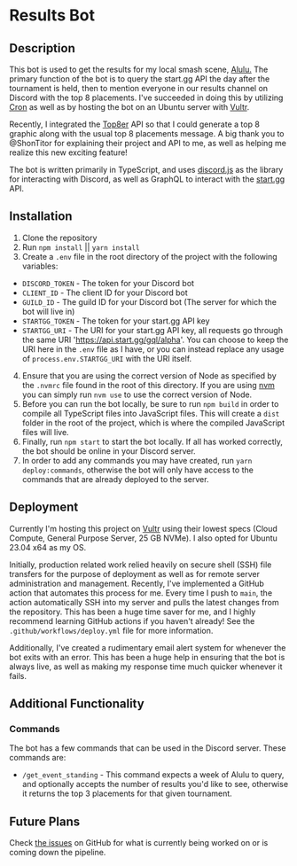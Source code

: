 # Results Bot

## Description

This bot is used to get the results for my local smash scene, [Alulu.](https://www.start.gg/tournament/alulu-135/details) The primary function of the bot is to query the start.gg API the day after the tournament is held, then to mention everyone in our results channel on Discord with the top 8 placements. I've succeeded in doing this by utilizing [Cron](https://www.npmjs.com/package/cron) as well as by hosting the bot on an Ubuntu server with [Vultr](https://www.vultr.com/).

Recently, I integrated the [Top8er](https://github.com/ShonTitor/Top8er) API so that I could generate a top 8 graphic along with the usual top 8 placements message. A big thank you to @ShonTitor for explaining their project and API to me, as well as helping me realize this new exciting feature!

The bot is written primarily in TypeScript, and uses [discord.js](https://discord.js.org/#/) as the library for interacting with Discord, as well as GraphQL to interact with the [start.gg](https://developer.start.gg) API.

## Installation

1. Clone the repository
2. Run `npm install` || `yarn install`
3. Create a `.env` file in the root directory of the project with the following variables:

- `DISCORD_TOKEN` - The token for your Discord bot
- `CLIENT_ID` - The client ID for your Discord bot
- `GUILD_ID` - The guild ID for your Discord bot (The server for which the bot will live in)
- `STARTGG_TOKEN` - The token for your start.gg API key
- `STARTGG_URI` - The URI for your start.gg API key, all requests go through the same URI 'https://api.start.gg/gql/alpha'. You can choose to keep the URI here in the `.env` file as I have, or you can instead replace any usage of `process.env.STARTGG_URI` with the URI itself.

4. Ensure that you are using the correct version of Node as specified by the `.nvmrc` file found in the root of this directory. If you are using [nvm](https://github.com/nvm-sh/nvm) you can simply run `nvm use` to use the correct version of Node.
5. Before you can run the bot locally, be sure to run `npm build` in order to compile all TypeScript files into JavaScript files. This will create a `dist` folder in the root of the project, which is where the compiled JavaScript files will live.
6. Finally, run `npm start` to start the bot locally. If all has worked correctly, the bot should be online in your Discord server.
7. In order to add any commands you may have created, run `yarn deploy:commands`, otherwise the bot will only have access to the commands that are already deployed to the server.

## Deployment

Currently I'm hosting this project on [Vultr](https://www.vultr.com/) using their lowest specs (Cloud Compute, General Purpose Server, 25 GB NVMe). I also opted for Ubuntu 23.04 x64 as my OS.

Initially, production related work relied heavily on secure shell (SSH) file transfers for the purpose of deployment as well as for remote server administration and management. Recently, I've implemented a GitHub action that automates this process for me. Every time I push to `main`, the action automatically SSH into my server and pulls the latest changes from the repository. This has been a huge time saver for me, and I highly recommend learning GitHub actions if you haven't already! See the `.github/workflows/deploy.yml` file for more information.

Additionally, I've created a rudimentary email alert system for whenever the bot exits with an error. This has been a huge help in ensuring that the bot is always live, as well as making my response time much quicker whenever it fails.

## Additional Functionality

### Commands

The bot has a few commands that can be used in the Discord server. These commands are:

- `/get_event_standing` - This command expects a week of Alulu to query, and optionally accepts the number of results you'd like to see, otherwise it returns the top 3 placements for that given tournament.

## Future Plans

Check [the issues](https://github.com/jamespericles/Result-Bot/issues) on GitHub for what is currently being worked on or is coming down the pipeline.
